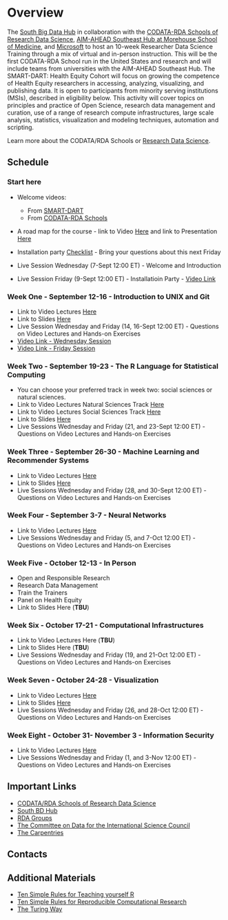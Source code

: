 # Overview

The [South Big Data Hub](https://southbigdatahub.org/) in collaboration with the [CODATA-RDA Schools of Research Data Science](https://www.datascienceschools.org/), [AIM-AHEAD Southeast Hub at Morehouse School of Medicine](https://aim-ahead.net/), and [Microsoft](https://www.microsoft.com/en-us/education?icid=CNavMSCOML0_Studentsandeducation) to host an 10-week Researcher Data Science Training through a mix of virtual and in-person instruction. This will be the first CODATA-RDA School run in the United States and research and will include teams from universities with the AIM-AHEAD Southeast Hub. The SMART-DART: Health Equity Cohort will focus on growing the competence of Health Equity researchers in accessing, analyzing, visualizing, and publishing data. It is open to participants from minority serving institutions (MSIs), described in eligibility below. This activity will cover topics on principles and practice of Open Science, research data management and curation, use of a range of research compute infrastructures, large scale analysis, statistics, visualization and modeling techniques, automation and scripting.

Learn more about the CODATA/RDA Schools or [Research Data Science](https://www.datascienceschools.org/). 

## Schedule

### Start here
   * Welcome videos:
   
       - From [SMART-DART](https://youtu.be/klMTfLyhUqM)
       - From [CODATA-RDA Schools](https://vimeo.com/743584505)
   * A road map for the course 
            - link to Video [Here](https://vimeo.com/744027623) and link to Presentation [Here](https://malfaro2.github.io/Atlanta2022/AuthorCarpentry.html#/title-slide) 
   * Installation party [Checklist](checklist.md) - Bring your questions about this next Friday
   * Live Session Wednesday (7-Sept 12:00 ET) - Welcome and Introduction
   * Live Session Friday (9-Sept 12:00 ET) - Installatioin Party - [Video Link](https://drive.google.com/file/d/1livzliF0Pua6z8K0WJTXUav1i46ADtB_/view?usp=sharing)
### Week One - September 12-16 - Introduction to UNIX and Git 
   * Link to Video Lectures [Here](week1.md)
   * Link to Slides [Here](presentations_week1)
   * Live Session Wednesday and Friday (14, 16-Sept 12:00 ET) - Questions on Video Lectures and Hands-on Exercises
   * [Video Link - Wednesday Session](https://drive.google.com/file/d/1hKqt3u7N-lNpFst-vkVLsNkQjpWVesWI/view?usp=sharing)
   * [Video Link - Friday Session](https://drive.google.com/file/d/1sit4DF5E4XUcTqVzZQEiBofcVO4k7sxR/view?usp=sharing)
### Week Two - September 19-23 - The R Language for Statistical Computing
   * You can choose your preferred track in week two: social sciences or natural sciences.
   * Link to Video Lectures Natural Sciences Track [Here](week2_NS.md)
   * Link to Video Lectures Social Sciences Track [Here](week2_SS.md)
   * Link to Slides [Here](presentations_week2)
   * Live Sessions Wednesday and Friday (21, and 23-Sept 12:00 ET) - Questions on Video Lectures and Hands-on Exercises
### Week Three - September 26-30 - Machine Learning and Recommender Systems
   * Link to Video Lectures [Here](week3.md)
   * Link to Slides [Here](presentations_week3)
   * Live Sessions Wednesday and Friday (28, and 30-Sept 12:00 ET) - Questions on Video Lectures and Hands-on Exercises
### Week Four - September 3-7 - Neural Networks
   * Link to Video Lectures [Here](week4.md)
   * Live Sessions Wednesday and Friday (5, and 7-Oct 12:00 ET) - Questions on Video Lectures and Hands-on Exercises
### Week Five - October 12-13 - In Person
   * Open and Responsible Research
   * Research Data Management
   * Train the Trainers
   * Panel on Health Equity
   * Link to Slides Here (**TBU**)
### Week Six - October 17-21 - Computational Infrastructures
   * Link to Video Lectures Here (**TBU**)
   * Link to Slides Here (**TBU**)
   * Live Sessions Wednesday and Friday (19, and 21-Oct 12:00 ET) - Questions on Video Lectures and Hands-on Exercises
### Week Seven - October 24-28 - Visualization
   * Link to Video Lectures [Here](week7.md)
   * Link to Slides [Here](presentations_week7)
   * Live Sessions Wednesday and Friday (26, and 28-Oct 12:00 ET) - Questions on Video Lectures and Hands-on Exercises
### Week Eight - October 31- November 3 - Information Security
   * Link to Video Lectures [Here](week8.md)
   * Live Sessions Wednesday and Friday (1, and 3-Nov 12:00 ET) - Questions on Video Lectures and Hands-on Exercises

## Important Links

* [CODATA/RDA Schools of Research Data Science](https://www.datascienceschools.org/)
* [South BD Hub](https://southbigdatahub.org)
* [RDA Groups](https://www.rd-alliance.org/groups)
* [The Committee on Data for the International Science Council](https://www.codata.org)
* [The Carpentries](https://carpentries.org/)

## Contacts 

## Additional Materials

* [Ten Simple Rules for Teaching yourself R](https://journals.plos.org/ploscompbiol/article?id=10.1371/journal.pcbi.1010372)
* [Ten Simple Rules for Reproducible Computational Research](https://journals.plos.org/ploscompbiol/article?id=10.1371/journal.pcbi.1003285)
* [The Turing Way](https://the-turing-way.netlify.app/welcome)
